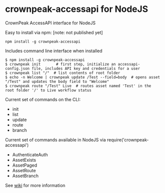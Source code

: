 # crownpeak-accessapi for NodeJS
CrownPeak AccessAPI interface for NodeJS

Easy to install via npm: [note: not published yet]
```
npm install -g crownpeak-accessapi
```

Includes command line interface when installed
```
$ npm install -g crownpeak-accessapi
$ crownpeak init       # first step, initialize an accessapi-config.json file, includes API key and credentials for a user
$ crownpeak list "/"  # list contents of root folder
$ echo -n Welcome | crownpeak update /Test --field=body  # opens asset "/Test" and updates the body field to "Welcome"
$ crownpeak route "/Test" Live  # routes asset named 'Test' in the root folder '/' to Live workflow status
```

Current set of commands on the CLI:
- init
- list
- update
- route
- branch

Current set of commands available in NodeJS via require('crownpeak-accessapi')
- AuthenticateAuth
- AssetExists
- AssetPaged
- AssetRoute
- AssetBranch

See [wiki](https://github.com/crownpeak-contrib/accessapi-clients-nodejs/wiki) for more information
